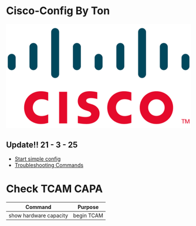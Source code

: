 # Cisco-Config By Ton

<img src=Cisco-Logo.png/>

## Update!! 21 - 3 - 25

- [Start simple config](basic%20simple%20config.md)
- [Troubleshooting Commands](Troubleshooting%20Commands.md)



# Check TCAM CAPA
| Command | 	Purpose |
| --- | --- |
|show hardware capacity | begin TCAM|Displays Capacity Performance|

